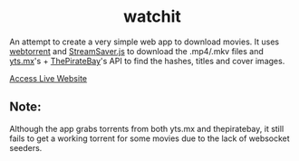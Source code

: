 <h1 align="center"> watchit </h1>

An attempt to create a very simple web app to download movies. It uses [webtorrent](https://github.com/webtorrent/webtorrent/) and [StreamSaver.js](https://github.com/jimmywarting/StreamSaver.js) to download the .mp4/.mkv files and [yts.mx](https://yts.mx/)'s + [ThePirateBay](https://thepiratebay.org/index.html)'s API to find the hashes, titles and cover images.

[Access Live Website](https://euromoon.github.io/watchit/)

## Note:
Although the app grabs torrents from both yts.mx and thepiratebay, it still fails to get a working torrent for some movies due to the lack of websocket seeders.